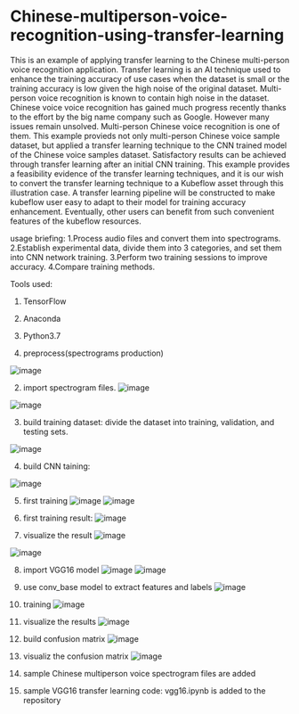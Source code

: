 # Chinese-multiperson-voice-recognition-using-transfer-learning
This is an example of applying transfer learning to the Chinese multi-person voice recognition application.  Transfer learning is an AI technique used to enhance the training accuracy of use cases when the dataset is small or the training accuracy is low given the high noise of the original dataset.  Multi-person voice recognition is known to contain high noise in the dataset.  Chinese voice voice recognition has gained much progress recently thanks to the effort by the big name company such as Google.  However many issues remain unsolved.  Multi-person Chinese voice recognition is one of them.  This example provieds not only multi-person Chinese voice sample dataset, but applied a transfer learning technique to the CNN trained model of the Chinese voice samples dataset.  Satisfactory results can be achieved through transfer learning after an initial CNN training.
This example provides a feasibility evidence of the transfer learning techniques, and it is our wish to convert the transfer learning technique to a Kubeflow asset through this illustration case.  A transfer learning pipeline will be constructed to make kubeflow user easy to adapt to their model for training accuracy enhancement.  Eventually, other users can benefit from such convenient features of the kubeflow resources.

usage briefing:
1.Process audio files and convert them into spectrograms.
2.Establish experimental data, divide them into 3 categories, and set them into CNN network training.
3.Perform two training sessions to improve accuracy.
4.Compare training methods.

Tools used:
1. TensorFlow
2. Anaconda
3. Python3.7

1. preprocess(spectrograms production)

![image](https://user-images.githubusercontent.com/58965086/122675714-48a34700-d20d-11eb-81d7-865209ac8367.png)

2. import spectrogram files.
![image](https://user-images.githubusercontent.com/58965086/122675748-712b4100-d20d-11eb-96cd-1523b9329020.png)

![image](https://user-images.githubusercontent.com/58965086/122675762-8011f380-d20d-11eb-90db-f7b8942571d5.png)

3. build training dataset:
divide the dataset into training, validation, and testing sets.

![image](https://user-images.githubusercontent.com/58965086/122675818-b8b1cd00-d20d-11eb-836a-08fa3e870823.png)

4. build CNN taining:

![image](https://user-images.githubusercontent.com/58965086/122675838-d54e0500-d20d-11eb-8076-8dc78600a779.png)

5. first training
![image](https://user-images.githubusercontent.com/58965086/122675851-e565e480-d20d-11eb-8ad4-4dada12f70a0.png)
![image](https://user-images.githubusercontent.com/58965086/122675854-ea2a9880-d20d-11eb-82f8-4ad9fc506386.png)

6. first training result:
![image](https://user-images.githubusercontent.com/58965086/122675877-03cbe000-d20e-11eb-8f64-1c4ad9cec5a8.png)

7. visualize the result
![image](https://user-images.githubusercontent.com/58965086/122675890-1b0acd80-d20e-11eb-84da-1793cac58fe2.png)

![image](https://user-images.githubusercontent.com/58965086/122675896-2100ae80-d20e-11eb-8901-240b7d9b3566.png)

8. import VGG16 model
![image](https://user-images.githubusercontent.com/58965086/122675911-37a70580-d20e-11eb-95ab-a4a652fa79ab.png)
![image](https://user-images.githubusercontent.com/58965086/122675916-3e357d00-d20e-11eb-99ab-a5d22facba9c.png)

9. use conv_base model to extract features and labels
![image](https://user-images.githubusercontent.com/58965086/122675969-7937b080-d20e-11eb-885d-c5f202b3457a.png)

10. training
![image](https://user-images.githubusercontent.com/58965086/122676010-92d8f800-d20e-11eb-8826-5b599bc78b4b.png)

11. visualize the results
![image](https://user-images.githubusercontent.com/58965086/122676032-a71cf500-d20e-11eb-82fc-a2a468340a53.png)

12. build confusion matrix
![image](https://user-images.githubusercontent.com/58965086/122676055-c1ef6980-d20e-11eb-81af-c394696124c7.png)

13. visualiz the confusion matrix
![image](https://user-images.githubusercontent.com/58965086/122676069-d7fd2a00-d20e-11eb-8dcb-064f8406e9a4.png)

14. sample Chinese multiperson voice spectrogram files are added
15. sample VGG16 transfer learning code: vgg16.ipynb is added to the repository 
 

